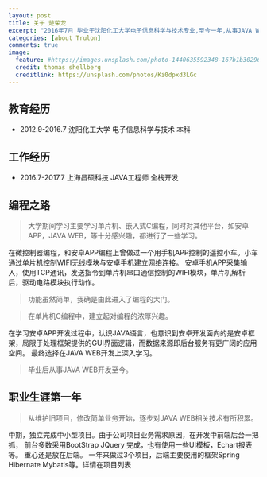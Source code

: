 ```yaml
---
layout: post
title: 关于 楚荣龙
excerpt: "2016年7月 毕业于沈阳化工大学电子信息科学与技术专业,至今一年,从事JAVA WEB开发;"
categories: [about Trulon]
comments: true
image:
  feature: #https://images.unsplash.com/photo-1440635592348-167b1b30296f?crop=entropy&dpr=2&fit=crop&fm=jpg&h=475&ixjsv=2.1.0&ixlib=rb-0.3.5&q=50&w=1250
  credit: thomas shellberg
  creditlink: https://unsplash.com/photos/Ki0dpxd3LGc
---
```




## 教育经历

* 2012.9-2016.7	沈阳化工大学	电子信息科学与技术	本科 

## 工作经历

* 2016.7-2017.7	上海昌硕科技	JAVA工程师	全栈开发

## 编程之路
> 大学期间学习主要学习单片机、嵌入式C编程，同时对其他平台，如安卓APP，JAVA WEB，等十分感兴趣，都进行了一些学习。

在微控制器编程，和安卓APP编程上曾做过一个用手机APP控制的遥控小车。小车通过单片机控制WIFI无线模块与安卓手机建立网络连接。
安卓手机APP采集输入，使用TCP通讯，发送指令到单片机串口通信控制的WIFI模块，单片机解析后，驱动电路模块执行动作。

> 功能虽然简单，我确是由此进入了编程的大门。

> 在单片机C编程中，建立起对编程的浓厚兴趣。

在学习安卓APP开发过程中，认识JAVA语言，也意识到安卓开发面向的是安卓框架，局限于处理框架提供的GUI界面逻辑，而数据来源即后台服务有更广阔的应用空间。
最终选择在JAVA WEB开发上深入学习。

> 毕业后从事JAVA WEB开发至今。

## 职业生涯第一年

> 从维护旧项目，修改简单业务开始，逐步对JAVA WEB相关技术有所积累。

中期，独立完成中小型项目。由于公司项目业务需求原因，在开发中前端后台一把抓，
前台多数采用BootStrap JQuery 完成，也有使用一些UI模板，Echart报表等。
重心还是放在后端。
一年来做过3个项目，后端主要使用的框架Spring Hibernate Mybatis等。详情在<a>项目列表</a>


